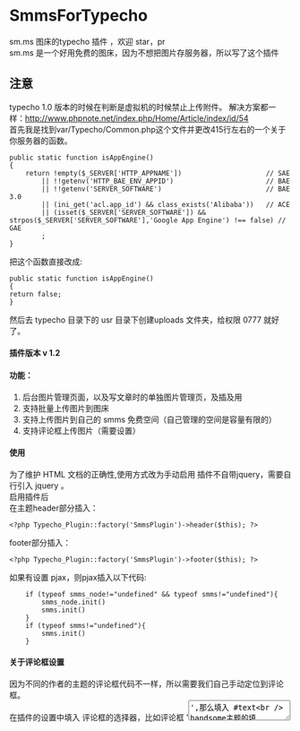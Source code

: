 # SmmsForTypecho
 sm.ms 图床的typecho 插件 ，欢迎 star，pr  
sm.ms 是一个好用免费的图床，因为不想把图片存服务器，所以写了这个插件

## 注意  
typecho 1.0 版本的时候在判断是虚拟机的时候禁止上传附件。
解决方案都一样：http://www.phpnote.net/index.php/Home/Article/index/id/54  
首先我是找到var/Typecho/Common.php这个文件并更改415行左右的一个关于你服务器的函数。
```
public static function isAppEngine()
{
    return !empty($_SERVER['HTTP_APPNAME'])                     // SAE
        || !!getenv('HTTP_BAE_ENV_APPID')                       // BAE
        || !!getenv('SERVER_SOFTWARE')                          // BAE 3.0
        || (ini_get('acl.app_id') && class_exists('Alibaba'))   // ACE
        || (isset($_SERVER['SERVER_SOFTWARE']) && strpos($_SERVER['SERVER_SOFTWARE'],'Google App Engine') !== false) // GAE
        ;
}
```  
把这个函数直接改成:
```
public static function isAppEngine()
{
return false;
}
```
然后去 typecho 目录下的 usr 目录下创建uploads 文件夹，给权限 0777 就好了。

#### 插件版本 v 1.2
#### 功能：
1. 后台图片管理页面，以及写文章时的单独图片管理页，及插及用
2. 支持批量上传图片到图床
3. 支持上传图片到自己的 smms 免费空间（自己管理的空间是容量有限的）
4. 支持评论框上传图片（需要设置）

#### 使用
为了维护 HTML 文档的正确性,使用方式改为手动启用
插件不自带jquery，需要自行引入 jquery 。  
启用插件后  
在主题header部分插入：  
```
<?php Typecho_Plugin::factory('SmmsPlugin')->header($this); ?>
```
footer部分插入：  
```
<?php Typecho_Plugin::factory('SmmsPlugin')->footer($this); ?>
```

如果有设置 pjax，则pjax插入以下代码:  
```
    if (typeof smms_node!="undefined" && typeof smms!="undefined"){
        smms_node.init()
        smms.init()
    }
    if (typeof smms!="undefined"){
        smms.init()
    }
```
#### 关于评论框设置
因为不同的作者的主题的评论框代码不一样，所以需要我们自己手动定位到评论框。    
在插件的设置中填入 评论框的选择器，比如评论框 '<textarea id="text">',那么填入 #text   
handsome主题的填 #comment
如果不会，最简单的打开chrome ，按如下操作：
 0、按f12 ，点图上第0个位置
 1、选中评论框
 2、在对应代码处右键，选择-》复制-》复制选择器
 
![无标题.png](https://i.loli.net/2020/10/14/rvR7PW5uVtnhpQf.png)



  
#### 截图  

设置
![image.png](https://i.loli.net/2020/10/14/Ece4hsWxCMRUKZb.png)  
写文章
![image.png](https://i.loli.net/2020/10/14/iQIlCTbkhSHVP8g.png)
后台管理
![image.png](https://i.loli.net/2020/10/14/y5vEmpt2LxuAK9q.png)
评论框上传
![image.png](https://i.loli.net/2020/10/14/InBSM2xGAj7hePd.png)

